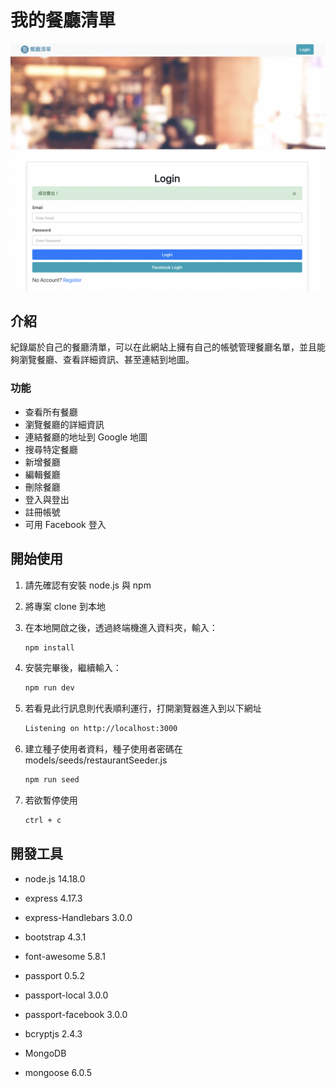 # 我的餐廳清單

![Index page about Restaurant List](./public/images/layouts.png)

## 介紹

紀錄屬於自己的餐廳清單，可以在此網站上擁有自己的帳號管理餐廳名單，並且能夠瀏覽餐廳、查看詳細資訊、甚至連結到地圖。

### 功能

- 查看所有餐廳
- 瀏覽餐廳的詳細資訊
- 連結餐廳的地址到 Google 地圖
- 搜尋特定餐廳
- 新增餐廳
- 編輯餐廳
- 刪除餐廳
- 登入與登出
- 註冊帳號
- 可用 Facebook 登入

## 開始使用

1. 請先確認有安裝 node.js 與 npm
2. 將專案 clone 到本地
3. 在本地開啟之後，透過終端機進入資料夾，輸入：

   ```bash
   npm install
   ```

4. 安裝完畢後，繼續輸入：

   ```bash
   npm run dev
   ```

5. 若看見此行訊息則代表順利運行，打開瀏覽器進入到以下網址

   ```bash
   Listening on http://localhost:3000
   ```

6. 建立種子使用者資料，種子使用者密碼在 models/seeds/restaurantSeeder.js
   ```bash
   npm run seed
   ```

7. 若欲暫停使用

   ```bash
   ctrl + c
   ```

## 開發工具

- node.js 14.18.0
- express 4.17.3
- express-Handlebars 3.0.0
- bootstrap 4.3.1
- font-awesome 5.8.1
- passport 0.5.2
- passport-local 3.0.0
- passport-facebook 3.0.0
- bcryptjs 2.4.3

- MongoDB
- mongoose 6.0.5